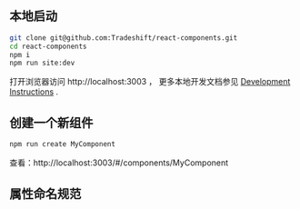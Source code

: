## 本地启动

```bash
git clone git@github.com:Tradeshift/react-components.git
cd react-components
npm i
npm run site:dev
```

打开浏览器访问 http://localhost:3003 ， 更多本地开发文档参见 [Development Instructions][dev-instructions-url] .

## 创建一个新组件

```bash
npm run create MyComponent
```
查看：http://localhost:3003/#/components/MyComponent

[dev-instructions-url]: https://github.com/Tradeshift/react-components/wiki/Local-development

## 属性命名规范
